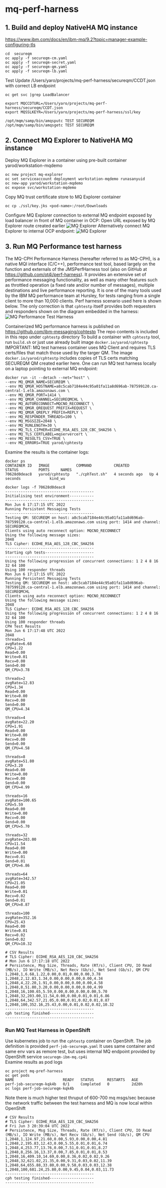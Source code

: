 # mq-perf-harness

## 1. Build and deploy NativeHA MQ instance
https://www.ibm.com/docs/en/ibm-mq/9.2?topic=manager-example-configuring-tls

```
cd  secureqm
oc apply -f secureqm-cm.yaml
oc apply -f secureqm-secret.yaml
oc apply -f secureqm-qm.yaml
oc apply -f secureqm-lb.yaml
```

Test 
Update /Users/yaro/projects/mq-perf-harness/secureqm/CCDT.json with correct LB endpoint
```
oc get svc |grep LoadBalancer

export MQCCDTURL=/Users/yaro/projects/mq-perf-harness/secureqm/CCDT.json 
export MQSSLKEYR=/Users/yaro/projects/mq-perf-harness/ssl/key 

/opt/mqm/samp/bin/amqsputc TEST SECUREQM
/opt/mqm/samp/bin/amqsgetc TEST SECUREQM

```

## 2. Connect MQ Explorer to NativeHA MQ instance

Deploy MQ Explorer in a container using pre-built container yarod/workstation-mqdemo
```
oc new project mq-explorer
oc set serviceaccount deployment workstation-mqdemo runasanyuid
oc new-app yarod/workstation-mqdemo
oc expose svc/workstation-mqdemo
```
Copy MQ trust certificate store to MQ Explorer container 
```
oc cp ./ssl/key.jks <pod-name>:/root/Downloads
```
Configure MQ Explorer connection to external MQ endpoint exposed by load balancer in front of MQ container in OCP:
Open URL exposed by MQ Explorer route created earlier
![MQ Explorer](./static/mq-explorer.png)
Alternatively connect MQ Explorer to internal OCP endpoint:
![MQ Explorer](./static/mq-explorer-internal.png)

## 3. Run MQ Performance test harness
The MQ-CPH Performance Harness (hereafter referred to as MQ-CPH), is a native MQI interface (C/C++), performance test tool, based largely on the function and externals of the JMSPerfHarness tool (also on GitHub at https://github.com/ot4i/perf-harness). It provides an extensive set of performance messaging functionality, as well as many other features such as throttled operation (a fixed rate and/or number of messages), multiple destinations and live performance reporting. It is one of the many tools used by the IBM MQ performance team at Hursley, for tests ranging from a single client to more than 10,000 clients.
Perf harness scenario used here is shown below. The only correction is that `cphtestp` itself provides both requesters and responders shown on the diagram embedded in the harness:
![MQ Performance Test Harness](./static/harness.png)

Containerized MQ performance harness is published on https://github.com/ibm-messaging/cphtestp
The repo contents is included in this repo under `cphtestp` directory
To build a container with `cphtestp` tool, run `build.sh` or just use already built image `docker.io/yarod/cphtestp`
IMPORTANT: MQ test harness container uses MQ Client and requires TLS certs/files that match those used by the targer QM. The image `docker.io/yarod/cphtestp` includes copies of TLS certs matching SECUREQM QM created earlier here.
One can run MQ test harness locally on a laptop pointing to external MQ endpoint:

```
docker run -it --detach --net="host" \
--env MQ_QMGR_NAME=SECUREQM \
--env MQ_QMGR_HOSTNAME=a8c5cab7184e44c95a01fa11a8d696ab-787599120.ca-central-1.elb.amazonaws.com \
--env MQ_QMGR_PORT=1414 \
--env MQ_QMGR_CHANNEL=SECUREQMCHL \
--env MQ_AUTORECONNECT=MQCNO_RECONNECT \
--env MQ_QMGR_QREQUEST_PREFIX=REQUEST \
--env MQ_QMGR_QREPLY_PREFIX=REPLY \
--env MQ_RESPONDER_THREADS=100 \
--env MQ_MSGSIZE=2048 \
--env MQ_RUNLENGTH=30 \
--env MQ_TLS_CIPHER=ECDHE_RSA_AES_128_CBC_SHA256 \
--env MQ_TLS_CERTLABEL=mqservercert \
--env MQ_RESULTS_CSV=TRUE \
--env MQ_ERRORS=TRUE yarod/cphtestp
```
Examine the results is the container logs:
```
docker ps
CONTAINER ID   IMAGE            COMMAND          CREATED         STATUS         PORTS     NAMES
70628d0deac8   yarod/cphtestp   "./cphTest.sh"   4 seconds ago   Up 4 seconds             kind_wu

docker logs -f 70628d0deac8
----------------------------------------
Initialising test environment-----------
----------------------------------------
Mon Jun 6 17:17:15 UTC 2022
Running Persistent Messaging Tests
----------------------------------------
Testing QM: SECUREQM on host: a8c5cab7184e44c95a01fa11a8d696ab-787599120.ca-central-1.elb.amazonaws.com using port: 1414 and channel: SECUREQMCHL
Clients using auto reconnect option: MQCNO_RECONNECT
Using the following message sizes:
2048
TLS Cipher: ECDHE_RSA_AES_128_CBC_SHA256
----------------------------------------
Starting cph tests----------------------
----------------------------------------
Using the following progression of concurrent connections: 1 2 4 8 16 32 64 100
Using 100 responder threads
Mon Jun 6 17:17:15 UTC 2022
Running Persistent Messaging Tests
Testing QM: SECUREQM on host: a8c5cab7184e44c95a01fa11a8d696ab-787599120.ca-central-1.elb.amazonaws.com using port: 1414 and channel: SECUREQMCHL
Clients using auto reconnect option: MQCNO_RECONNECT
Using the following message sizes:
2048
TLS Cipher: ECDHE_RSA_AES_128_CBC_SHA256
Using the following progression of concurrent connections: 1 2 4 8 16 32 64 100
Using 100 responder threads
CPH Test Results
Mon Jun 6 17:17:48 UTC 2022
2048
threads=1
avgRate=6.68
CPU=1.22
Read=0.00
Write=0.01
Recv=0.00
Send=0.00
QM_CPU=3.78

threads=2
avgRate=12.83
CPU=1.34
Read=0.00
Write=0.00
Recv=0.00
Send=0.00
QM_CPU=4.34

threads=4
avgRate=22.20
CPU=1.91
Read=0.00
Write=0.00
Recv=0.00
Send=0.00
QM_CPU=4.58

threads=8
avgRate=51.80
CPU=3.20
Read=0.00
Write=0.00
Recv=0.00
Send=0.00
QM_CPU=4.99

threads=16
avgRate=100.65
CPU=5.59
Read=0.00
Write=0.00
Recv=0.00
Send=0.00
QM_CPU=5.70

threads=32
avgRate=203.00
CPU=11.54
Read=0.00
Write=0.00
Recv=0.01
Send=0.01
QM_CPU=6.86

threads=64
avgRate=342.57
CPU=21.05
Read=0.00
Write=0.01
Recv=0.02
Send=0.01
QM_CPU=8.87

threads=100
avgRate=352.16
CPU=25.43
Read=0.00
Write=0.01
Recv=0.02
Send=0.02
QM_CPU=10.32

# CSV Results
# TLS Cipher: ECDHE_RSA_AES_128_CBC_SHA256
# Mon Jun 6 17:17:18 UTC 2022
# Persistence, Msg Size, Threads, Rate (RT/s), Client CPU, IO Read (MB/s), IO Write (MB/s), Net Recv (Gb/s), Net Send (Gb/s), QM CPU
1,2048,1,6.68,1.22,0.00,0.01,0.00,0.00,3.78
1,2048,2,12.83,1.34,0.00,0.00,0.00,0.00,4.34
1,2048,4,22.20,1.91,0.00,0.00,0.00,0.00,4.58
1,2048,8,51.80,3.20,0.00,0.00,0.00,0.00,4.99
1,2048,16,100.65,5.59,0.00,0.00,0.00,0.00,5.70
1,2048,32,203.00,11.54,0.00,0.00,0.01,0.01,6.86
1,2048,64,342.57,21.05,0.00,0.01,0.02,0.01,8.87
1,2048,100,352.16,25.43,0.00,0.01,0.02,0.02,10.32
----------------------------------------
cph testing finished--------------------
----------------------------------------
```

### Run MQ Test Harness in OpenShift
Use kubernetes job to run the `cphtestp` container on OpenShift.
The job definition is provided `perf-job-secureqm.yaml`
It uses same container and same env vars as remore test, but uses internal MQ endpoint provided by OpenShift service `secureqm-ibm-mq.cp4i`   
Examine results as pod logs
```
oc project mq-pref-harness
oc get pods
NAME                      READY   STATUS      RESTARTS   AGE
perf-job-secureqm-kqk4b   0/1     Completed   0          2d20h
oc logs perf-job-secureqm-kqk4b
```

Note there is much higher test thruput of 600-700 mq msgs/sec because the network traffic between the test harness and MQ is now local within OpenShift
```
# CSV Results
# TLS Cipher: ECDHE_RSA_AES_128_CBC_SHA256
# Fri Jun 3 20:39:04 UTC 2022
# Persistence, Msg Size, Threads, Rate (RT/s), Client CPU, IO Read (MB/s), IO Write (MB/s), Net Recv (Gb/s), Net Send (Gb/s), QM CPU
1,2048,1,124.97,21.60,0.00,5.93,0.00,0.00,4.81
1,2048,2,195.83,12.43,0.00,5.55,0.01,0.01,6.74
1,2048,4,253.77,13.76,0.00,7.51,0.01,0.01,8.27
1,2048,8,256.16,13.37,0.00,7.85,0.01,0.01,8.53
1,2048,16,409.10,14.69,0.00,8.36,0.02,0.02,9.26
1,2048,32,621.02,21.35,0.00,9.31,0.03,0.02,11.39
1,2048,64,655.88,33.80,0.00,9.58,0.03,0.03,12.38
1,2048,100,681.24,25.80,0.00,9.45,0.04,0.03,11.73
----------------------------------------
cph testing finished--------------------
----------------------------------------
```




